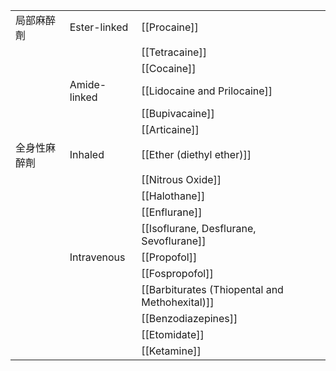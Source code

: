 |              |              |                                                |
| ------------ | ------------ | ---------------------------------------------- |
| 局部麻醉劑   | Ester-linked | [[Procaine]]                                   |
|              |              | [[Tetracaine]]                                 |
|              |              | [[Cocaine]]                                    |
|              | Amide-linked | [[Lidocaine and Prilocaine]]                   |
|              |              | [[Bupivacaine]]                                |
|              |              | [[Articaine]]                                  |
| 全身性麻醉劑 | Inhaled      | [[Ether (diethyl ether)]]                      |
|              |              | [[Nitrous Oxide]]                              |
|              |              | [[Halothane]]                                  |
|              |              | [[Enflurane]]                                  |
|              |              | [[Isoflurane, Desflurane, Sevoflurane]]        |
|              | Intravenous  | [[Propofol]]                                   |
|              |              | [[Fospropofol]]                                |
|              |              | [[Barbiturates (Thiopental and Methohexital)]] |
|              |              | [[Benzodiazepines]]                            |
|              |              | [[Etomidate]]                                  |
|              |              | [[Ketamine]]                                                |
